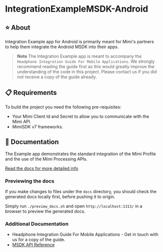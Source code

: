 # IntegrationExampleMSDK-Android

## ⭐️ About

Integration Example app for Android is primarily meant for Mimi's partners to help them integrate the Android MSDK into their apps.

> **Note**
> The Integration Example app is meant to accompany the `Headphone Integration Guide For Mobile Applications`. We strongly recommend reading the guide first as this would greatly improve the understanding of the code in this project. Please contact us if you did not receive a copy of the guide already.

## 📋 Requirements

To build the project you need the following pre-requisites:

- Your Mimi Client Id and Secret to allow you to communicate with the Mimi API.
- MimiSDK v7 frameworks.

## 📃 Documentation

The Example app demonstrates the standard integration of the Mimi Profile and the use of the Mimi Processing APIs.

[Read the docs for more detailed info](https://mimihearingtechnologies.github.io/IntegrationExampleMSDK-Android/)

### Previewing the docs

If you make changes to files under the `docs` directory, you should check the generated docs locally first, before pushing it to origin.

Simply run `./preview_docs.sh` and open `http://localhost:1313/` in a browser to preview the generated docs.

### Additional Documentation

- Headphone Integration Guide For Mobile Applications - Get in touch with us for a copy of the guide.
- [MSDK API Reference](https://mimihearingtechnologies.github.io/SDK-Android/)
